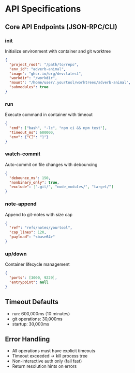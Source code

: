 # API Specifications

## Core API Endpoints (JSON-RPC/CLI)

### init
Initialize environment with container and git worktree
```json
{
  "project_root": "/path/to/repo",
  "env_id": "adverb-animal",
  "image": "ghcr.io/org/dev:latest",
  "workdir": "/workdir",
  "mount": "/home/user/.yourtool/worktrees/adverb-animal",
  "submodules": true
}
```

### run
Execute command in container with timeout
```json
{
  "cmd": ["bash", "-lc", "npm ci && npm test"],
  "timeout_ms": 600000,
  "env": {"CI": "1"}
}
```

### watch-commit
Auto-commit on file changes with debouncing
```json
{
  "debounce_ms": 150,
  "nonbinary_only": true,
  "exclude": [".git/", "node_modules/", "target/"]
}
```

### note-append
Append to git-notes with size cap
```json
{
  "ref": "refs/notes/yourtool",
  "cap_lines": 120,
  "payload": "<base64>"
}
```

### up/down
Container lifecycle management
```json
{
  "ports": [3000, 9229],
  "entrypoint": null
}
```

## Timeout Defaults
- run: 600,000ms (10 minutes)
- git operations: 30,000ms
- startup: 30,000ms

## Error Handling
- All operations must have explicit timeouts
- Timeout exceeded → kill process tree
- Non-interactive auth only (fail fast)
- Return resolution hints on errors
